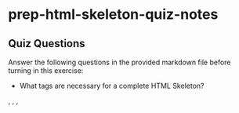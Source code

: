 # prep-html-skeleton-quiz-notes

## Quiz Questions

Answer the following questions in the provided markdown file before turning in this exercise:

- What tags are necessary for a complete HTML Skeleton?
<!DOCTYPE html>, <html>, <head>, <title>, <body>

- What type of content belongs within the `<head>` of an HTML document?
<title> - Title of the program you are working on.

- What type of content belongs within the `<body>` of an HTML document?
the main workspace or the paragraph of program. includes:
<p>, <img>, <form> and etc.

- Where must the `DOCTYPE` declaration appear in a valid HTML document?
  at the very beginning of the code. (line 1)

## Notes

All student notes should be written here.

How to write `Code Examples` in markdown

for JS:

```javascript
const data = 'Howdy';
```

for HTML:

```html
<div>
  <p>This is text content</p>
</div>
```

for CSS:

```css
div {
  width: 100%;
}
```
